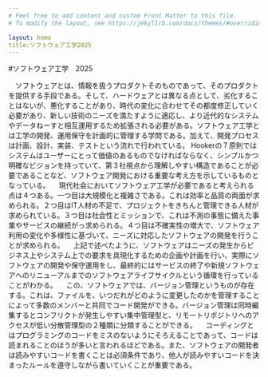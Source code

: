 ```yaml
---
# Feel free to add content and custom Front Matter to this file.
# To modify the layout, see https://jekyllrb.com/docs/themes/#overriding-theme-defaults

layout: home
title:ソフトウェア工学2025
---
```

#ソフトウェア工学　2025

　ソフトウェアとは、情報を扱うプロダクトそのものであって、そのプロダクトを提供する手段である。そして、ハードウェアとは異なる点として、劣化することはないが、悪化することがあり、時代の変化に合わせてその都度修正していく必要があり、新しい技術のニーズを満たすように適応し、より近代的なシステムやデータねーすと相互運用するため拡張される必要がある。ソフトウェア工学とは工学の開発、運用保守を計画的に管理する学問である。加えて、開発プロセスは計画、設計、実装、テストという流れで行われている。
 Hookerの７原則ではシステムはユーザーにとって価値のあるものでなければならなく、シンプルかつ明確なビジョンを持っていて、第３社視点から理解しやすい構造であることが必要であることなど、ソフトウェア開発における重要な考え方を示しているものとなっている。
 　現代社会においてソフトウェア工学が必要であると考えられる点は４つある。一つ目は大規模化と複雑さである。これは効率と品質の両面が求められる。２つ目はIT人材の不足で、プロジェクトをきちんと管理できる人材が求められている。３つ目は社会性とミッションで、これは不測の事態に備えた事業やサービスの継続がっ求められる。４つ目は不確実性の増大で、ソフトウェア利用の変化や多様性に基づいて、ニーズに対応したソフトウェアの開発を行うことが求められる。
 　上記で述べたように、ソフトウェアはニーズの発生からビジネス上やシステム上での要求を具現化するための企画や計画を行い、実際にソフトウェアの開発や保守運用をし、最終的にはサービスの終了や新規ソフトウェアへのリニューアルまでのソフトウェアライフサイクルという循環を行っていることがわかる。
 　この、ソフトウェアでは、バージョン管理というものが存在する。これは、ファイルを、いつだれがどのように変更したのかを管理することによって多数のメンバーと共同でコード開発ができる。バージョン管理は同時編集するとコンフリクトが発生しやすい集中管理型と、リモートリポジトリへのアクセスが低い分散管理型の２種類に分類することができる。
 　コーディングとはプログラミングのコードをミスのないようにそろえることであって、コードは読まれることのほうが多いと言われるほどである。また、ソフトウェアの開発者は読みやすいコードを書くことは必須条件であり、他人が読みやすいコードを決まったルールを遵守しながら書いていくことが重要である。